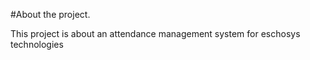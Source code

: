#About the project.

This project is about an attendance management system for eschosys technologies
